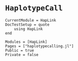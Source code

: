# `HaplotypeCall`

```@meta
CurrentModule = HapLink
DocTestSetup = quote
    using HapLink
end
```

```@autodocs
Modules = [HapLink]
Pages = ["haplotypecalling.jl"]
Public = true
Private = false
```
